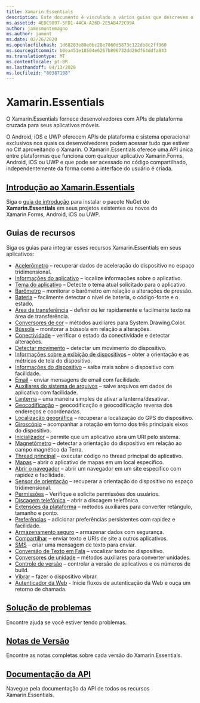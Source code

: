 ```yaml
---
title: Xamarin.Essentials
description: Este documento é vinculado a vários guias que descrevem o Xamarin.Essentials, que fornece desenvolvedores com APIs de plataforma cruzada para seus aplicativos móveis.
ms.assetid: 4EDC9897-5FD1-44CA-A26D-2E5AB472C99A
author: jamesmontemagno
ms.author: jamont
ms.date: 02/26/2020
ms.openlocfilehash: 1d68203e80e0bc28e7060d5873c122db8c2ff960
ms.sourcegitcommit: b0ea451e18504e6267b896732dd26df64ddfa843
ms.translationtype: MT
ms.contentlocale: pt-BR
ms.lasthandoff: 04/13/2020
ms.locfileid: "80387198"
---
```

# <a name="xamarinessentials"></a>Xamarin.Essentials

O Xamarin.Essentials fornece desenvolvedores com APIs de plataforma cruzada para seus aplicativos móveis.

O Android, iOS e UWP oferecem APIs de plataforma e sistema operacional exclusivos nos quais os desenvolvedores podem acessar tudo que estiver no C# aproveitando o Xamarin. O Xamarin.Essentials oferece uma API única entre plataformas que funciona com qualquer aplicativo Xamarin.Forms, Android, iOS ou UWP e que pode ser acessado no código compartilhado, independentemente da forma como a interface do usuário é criada.

## <a name="get-started-with-xamarinessentials"></a>[Introdução ao Xamarin.Essentials](get-started.md?context=xamarin/xamarin-forms)

Siga o [guia de introdução](get-started.md) para instalar o pacote NuGet do **Xamarin.Essentials** em seus projetos existentes ou novos do Xamarin.Forms, Android, iOS ou UWP.

## <a name="feature-guides"></a>Guias de recursos

Siga os guias para integrar esses recursos Xamarin.Essentials em seus aplicativos:

* [Acelerômetro](accelerometer.md?context=xamarin/xamarin-forms) – recuperar dados de aceleração do dispositivo no espaço tridimensional.
* [Informações do aplicativo](app-information.md?context=xamarin/xamarin-forms) – localize informações sobre o aplicativo.
* [Tema do aplicativo](app-theme.md?context=xamarin/xamarin-forms) – Detecte o tema atual solicitado para o aplicativo.
* [Barômetro](barometer.md?context=xamarin/xamarin-forms) – monitorar o barômetro em relação a alterações de pressão.
* [Bateria](battery.md?context=xamarin/xamarin-forms) – facilmente detectar o nível de bateria, o código-fonte e o estado.
* [Área de transferência](clipboard.md?context=xamarin/xamarin-forms) – definir ou ler rapidamente e facilmente texto na área de transferência.
* [Conversores de cor](color-converters.md?context=xamarin/xamarin-forms) – métodos auxiliares para System.Drawing.Color.
* [Bússola](compass.md?context=xamarin/xamarin-forms) – monitorar a bússola em relação a alterações.
* [Conectividade](connectivity.md?context=xamarin/xamarin-forms) – verificar o estado da conectividade e detectar alterações.
* [Detectar movimento](detect-shake.md?context=xamarin/xamarin-forms) – detectar um movimento do dispositivo.
* [Informações sobre a exibição de dispositivos](device-display.md?context=xamarin/xamarin-forms) – obter a orientação e as métricas de tela do dispositivo.
* [Informações do dispositivo](device-information.md?context=xamarin/xamarin-forms) – saiba mais sobre o dispositivo com facilidade.
* [Email](email.md?context=xamarin/xamarin-forms) – enviar mensagens de email com facilidade.
* [Auxiliares do sistema de arquivos](file-system-helpers.md?context=xamarin/xamarin-forms) – salve arquivos em dados de aplicativo com facilidade.
* [Lanterna](flashlight.md?context=xamarin/xamarin-forms) – uma maneira simples de ativar a lanterna/desativar.
* [Geocodificação](geocoding.md?context=xamarin/xamarin-forms) – geocodificação e geocodificação reversa dos endereços e coordenadas.
* [Localização geográfica](geolocation.md?context=xamarin/xamarin-forms) – recuperar a localização do GPS do dispositivo.
* [Giroscópio](gyroscope.md?context=xamarin/xamarin-forms) – acompanhar a rotação em torno dos três principais eixos do dispositivo.
* [Inicializador](launcher.md?context=xamarin/xamarin-forms) – permite que um aplicativo abra um URI pelo sistema.
* [Magnetômetro](magnetometer.md?context=xamarin/xamarin-forms) – detectar a orientação do dispositivo em relação ao campo magnético da Terra.
* [Thread principal](main-thread.md?content=xamarin/xamarin-forms) – executar código no thread principal do aplicativo.
* [Mapas](maps.md?content=xamarin/xamarin-forms) – abrir o aplicativo de mapas em um local específico.
* [Abrir o navegador](open-browser.md?context=xamarin/xamarin-forms) – abrir um navegador em um site específico com rapidez e facilidade.
* [Sensor de orientação](orientation-sensor.md?context=xamarin/xamarin-forms) – recuperar a orientação do dispositivo no espaço tridimensional.
* [Permissões](permissions.md?context=xamarin/xamarin-forms) – Verifique e solicite permissões dos usuários.
* [Discagem telefônica](phone-dialer.md?context=xamarin/xamarin-forms) – abrir a discagem telefônica.
* [Extensões da plataforma](platform-extensions.md?context=xamarin/xamarin-forms) – métodos auxiliares para converter retângulo, tamanho e ponto.
* [Preferências](preferences.md?context=xamarin/xamarin-forms) – adicionar preferências persistentes com rapidez e facilidade.
* [Armazenamento seguro](secure-storage.md?context=xamarin/xamarin-forms) – armazenar dados com segurança.
* [Compartilhar](share.md?context=xamarin/xamarin-forms) – enviar texto e URIs de site a outros aplicativos.
* [SMS](sms.md?context=xamarin/xamarin-forms) – criar uma mensagem de texto para enviar.
* [Conversão de Texto em Fala](text-to-speech.md?context=xamarin/xamarin-forms) – vocalizar texto no dispositivo.
* [Conversores de unidade](unit-converters.md?context=xamarin/xamarin-forms) – métodos auxiliares para converter unidades.
* [Controle de versão](version-tracking.md?context=xamarin/xamarin-forms) – controlar a versão de aplicativos e os números de build.
* [Vibrar](vibrate.md?context=xamarin/xamarin-forms) – fazer o dispositivo vibrar.
* [Autenticador da Web](web-authenticator.md?context=xamarin/xamarin-forms) - Inicie fluxos de autenticação da Web e ouça um retorno de chamada.

## <a name="troubleshooting"></a>[Solução de problemas](troubleshooting.md?context=xamarin/xamarin-forms)

Encontre ajuda se você estiver tendo problemas.

## <a name="release-notes"></a>[Notas de Versão](https://docs.microsoft.com/xamarin/essentials/release-notes/)

Encontre as notas completas sobre cada versão do Xamarin.Essentials.

## <a name="api-documentation"></a>[Documentação da API](xref:Xamarin.Essentials)

Navegue pela documentação da API de todos os recursos Xamarin.Essentials.
